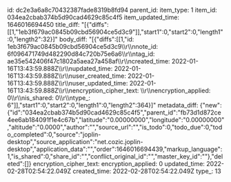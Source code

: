 id: dc2e3a6a8c70432387fade8319b8fd94
parent_id: 
item_type: 1
item_id: 034ea2cbab374b5d90cad4629c85c4f5
item_updated_time: 1646016694450
title_diff: "[{\"diffs\":[[1,\"1eb3f679ac0845b09cbd56904ce5d3c9\"]],\"start1\":0,\"start2\":0,\"length1\":0,\"length2\":32}]"
body_diff: "[{\"diffs\":[[1,\"id: 1eb3f679ac0845b09cbd56904ce5d3c9\\\r\\\nnote_id: 6f096471749d482290d84c720b75e6a6\\\r\\\ntag_id: ae35e542406f47c1802a5aea27a458af\\\r\\\ncreated_time: 2022-01-16T13:43:59.888Z\\\r\\\nupdated_time: 2022-01-16T13:43:59.888Z\\\r\\\nuser_created_time: 2022-01-16T13:43:59.888Z\\\r\\\nuser_updated_time: 2022-01-16T13:43:59.888Z\\\r\\\nencryption_cipher_text: \\\r\\\nencryption_applied: 0\\\r\\\nis_shared: 0\\\r\\\ntype_: 6\"]],\"start1\":0,\"start2\":0,\"length1\":0,\"length2\":364}]"
metadata_diff: {"new":{"id":"034ea2cbab374b5d90cad4629c85c4f5","parent_id":"fb73d1d872ce4ee6ab184091f1e4c67b","latitude":"0.00000000","longitude":"0.00000000","altitude":"0.0000","author":"","source_url":"","is_todo":0,"todo_due":0,"todo_completed":0,"source":"joplin-desktop","source_application":"net.cozic.joplin-desktop","application_data":"","order":1646016694439,"markup_language":1,"is_shared":0,"share_id":"","conflict_original_id":"","master_key_id":""},"deleted":[]}
encryption_cipher_text: 
encryption_applied: 0
updated_time: 2022-02-28T02:54:22.049Z
created_time: 2022-02-28T02:54:22.049Z
type_: 13